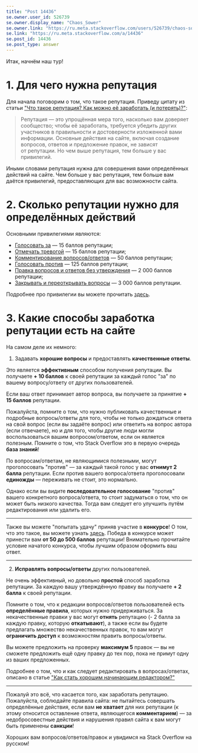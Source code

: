 ```yaml
---
title: "Post 14436"
se.owner.user_id: 526739
se.owner.display_name: "Chaos_Sower"
se.owner.link: "https://ru.meta.stackoverflow.com/users/526739/chaos-sower"
se.link: "https://ru.meta.stackoverflow.com/a/14436"
se.post_id: 14436
se.post_type: answer
---
```

<p>Итак, начнём наш тур!</p>
<h1>1. Для чего нужна репутация</h1>
<p>Для начала поговорим о том, что такое репутация. Приведу цитату из статьи <a href="https://ru.stackoverflow.com/help/whats-reputation">&quot;Что такое репутация? Как можно её заработать (и потерять)?&quot;</a>:</p>
<blockquote>
<p>Репутация — это упрощённая мера того, насколько вам доверяет сообщество; чтобы её заработать, требуется убедить других участников в правильности и достоверности изложенной вами информации. Основные действия на сайте, включая создание вопросов, ответов и предложение правок, не зависят от репутации. Но чем выше репутация, тем больше у вас привилегий.</p>
</blockquote>
<p>Иными словами репутация нужна для совершения вами определённых действий на сайте. Чем больше у вас репутация, тем больше вам даётся привилегий, предоставляющих для вас возможности сайта.</p>
<h1>2. Сколько репутации нужно для определённых действий</h1>
<p>Основными привилегиями являются:</p>
<ul>
<li><a href="https://ru.stackoverflow.com/help/privileges/vote-up">Голосовать за</a> — 15 баллов репутации;</li>
<li><a href="https://ru.stackoverflow.com/help/privileges/flag-posts">Отмечать тревогой</a> — 15 баллов репутации;</li>
<li><a href="https://ru.stackoverflow.com/help/privileges/comment">Комментирование вопросов/ответов</a> — 50 баллов репутации;</li>
<li><a href="https://ru.stackoverflow.com/help/privileges/vote-down">Голосовать против</a> — 125 баллов репутации;</li>
<li><a href="https://ru.stackoverflow.com/help/privileges/edit">Правка вопросов и ответов без утверждения</a> — 2 000 баллов репутации;</li>
<li><a href="https://ru.stackoverflow.com/help/privileges/close-questions">Закрывать и переоткрывать вопросы</a> — 3 000 баллов репутации.</li>
</ul>
<p>Подробнее про привилегии вы можете прочитать <a href="https://ru.stackoverflow.com/help/privileges">здесь</a>.</p>
<h1>3. Какие способы заработка репутации есть на сайте</h1>
<p>На самом деле их немного:</p>
<ol>
<li>Задавать <strong>хорошие вопросы</strong> и предоставлять <strong>качественные ответы</strong>.</li>
</ol>
<p>Это является <strong>эффективным</strong> способом получения репутации. Вы получаете <strong>+ 10 баллов</strong> к своей репутации за каждый голос &quot;за&quot; по вашему вопросу/ответу от других пользователей.</p>
<p>Если ваш ответ принимает автор вопроса, вы получаете за принятие <strong>+ 15 баллов</strong> репутации.</p>
<p>Пожалуйста, помните о том, что нужно публиковать качественные и подробные вопросы/ответы для того, чтобы не только дождаться ответа на свой вопрос (если вы задаёте вопрос) или ответить на вопрос автора (если отвечаете), но и для того, чтобы другие люди могли воспользоваться вашим вопросом/ответом, если он является полезным. Помните о том, что Stack Overflow это в первую очередь <strong>база знаний</strong>!</p>
<p>По вопросам/ответам, не являющимися полезными, могут проголосовать &quot;против&quot; — за каждый такой голос у вас <strong>отнимут 2 балла</strong> репутации. Если против вашего вопроса/ответа проголосовали <strong>единожды</strong> — переживать не стоит, это нормально.</p>
<p>Однако если вы видите <strong>последовательное голосование</strong> &quot;против&quot; вашего конкретного вопроса/ответа, то стоит задуматься о том, что он может быть низкого качества. Тогда вам следует его улучшить путём редактирования или удалить его.</p>
<hr />
<p>Также вы можете &quot;попытать удачу&quot; приняв участие в <strong>конкурсе</strong>! О том, что это такое, вы можете узнать <a href="https://ru.stackoverflow.com/help/bounty">здесь</a>. Победа в конкурсе может принести вам <strong>от 50 до 500 баллов</strong> репутации! Внимательно прочитайте условие начатого конкурса, чтобы лучшим образом оформить ваш ответ.</p>
<hr />
<ol start="2">
<li><strong>Исправлять вопросы/ответы</strong> других пользователей.</li>
</ol>
<p>Не очень эффективный, но довольно <strong>простой</strong> способ заработка репутации. За каждую вашу утверждённую правку вы получаете <strong>+ 2 балла</strong> к своей репутации.</p>
<p>Помните о том, что к редакции вопросов/ответов пользователей есть <strong>определённые правила</strong>, которых нужно придерживаться. За некачественные правки у вас могут <strong>отнять</strong> репутацию (- 2 балла за каждую правку, которую <strong>откатывают</strong>), а также если вы будете предлагать множество некачественных правок, то вам могут <strong>ограничить доступ</strong> к возможностям править вопросы/ответы.</p>
<p>Вы можете предложить на проверку <strong>максимум 5</strong> правок — вы не сможете предложить ещё одну правку до тех пор, пока не примут одну из ваших предложенных.</p>
<p>Подробнее о том, что и как следует редактировать в вопросах/ответах, описано в статье <a href="https://ru.meta.stackoverflow.com/questions/14433">&quot;Как стать хорошим начинающим редактором?&quot;</a></p>
<hr />
<p>Пожалуй это всё, что касается того, как заработать репутацию. Пожалуйста, соблюдайте правила сайта: не пытайтесь совершать определённые действия, если вам <strong>не хватает</strong> для них репутации (к этому относится оставление ответа, являющегося <strong>комментарием</strong>) — за недобросовестные действия и нарушения правил сайта к вам могут быть применены <strong>санкции</strong>!</p>
<p>Хороших вам вопросов/ответов/правок и увидимся на Stack Overflow на русском!</p>
